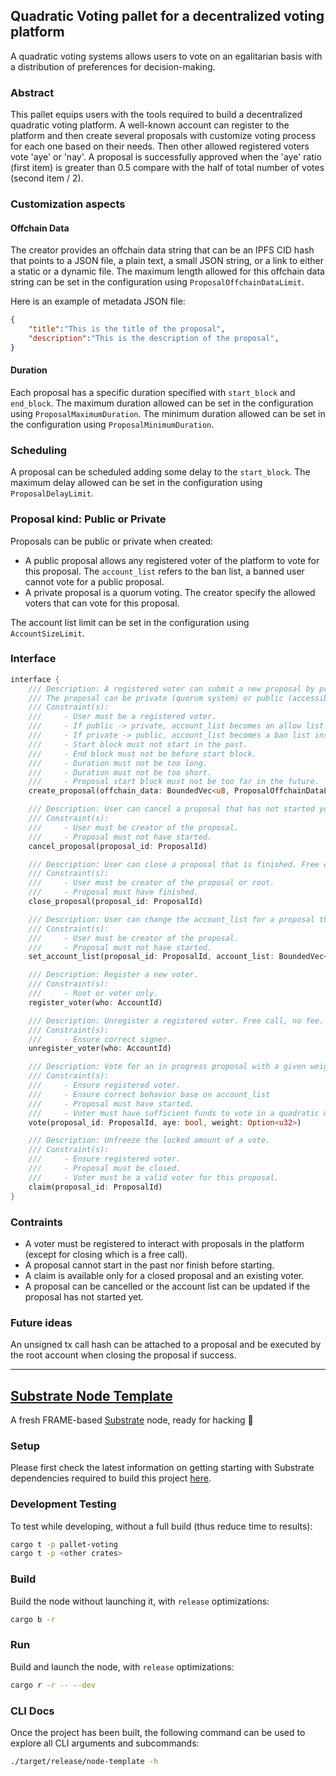 ## Quadratic Voting pallet for a decentralized voting platform

A quadratic voting systems allows users to vote on an egalitarian basis with a distribution of preferences for decision-making.

### Abstract

This pallet equips users with the tools required to build a decentralized quadratic voting platform. A well-known account can register to the platform and then create several proposals with customize voting process for each one based on their needs. Then other allowed registered voters vote 'aye' or 'nay'. A proposal is successfully approved when the 'aye' ratio (first item) is greater than 0.5 compare with the half of total number of votes (second item / 2).

### Customization aspects

#### Offchain Data

The creator provides an offchain data string that can be an IPFS CID hash that points to a JSON file, a plain text, a small JSON string, or a link to either a static or a dynamic file. The maximum length allowed for this offchain data string can be set in the configuration using `ProposalOffchainDataLimit`.

Here is an example of metadata JSON file:

```json
{
	"title":"This is the title of the proposal",
	"description":"This is the description of the proposal",
}
```

#### Duration

Each proposal has a specific duration specified with `start_block` and `end_block`. The maximum duration allowed can be set in the configuration using `ProposalMaximumDuration`. The minimum duration allowed can be set in the configuration using `ProposalMinimumDuration`.

### Scheduling

A proposal can be scheduled adding some delay to the `start_block`. The maximum delay allowed can be set in the configuration using `ProposalDelayLimit`.

### Proposal kind: Public or Private

Proposals can be public or private when created:
- A public proposal allows any registered voter of the platform to vote for this proposal. The `account_list` refers to the ban list, a banned user cannot vote for a public proposal.
- A private proposal is a quorum voting. The creator specify the allowed voters that can vote for this proposal.

The account list limit can be set in the configuration using `AccountSizeLimit`.

### Interface

```rust
interface {
	/// Description: A registered voter can submit a new proposal by providing offchain data string that can be IPFS CID hash that points to a JSON file, a plain text, a small JSON string, or a link to either a static or a dynamic file.
	/// The proposal can be private (quorum system) or public (accessible by others registered voters).
	/// Constraint(s):
	///     - User must be a registered voter.
	///	    - If public -> private, account_list becomes an allow list instead of a ban list
	///	    - If private -> public, account_list becomes a ban list instead of an allow list
	///     - Start block must not start in the past.
	///     - End block must not be before start block.
	///     - Duration must not be too long.
	///     - Duration must not be too short.
	///     - Proposal start block must not be too far in the future.
	create_proposal(offchain_data: BoundedVec<u8, ProposalOffchainDataLimit>, kind: ProposalKind, account_list: BoundedVec<AccountId, AccountSizeLimit>, start_block: BlockNumber, end_Block: BlockNumber)

	/// Description: User can cancel a proposal that has not started yet.
	/// Constraint(s): 
	///     - User must be creator of the proposal.
	///     - Proposal must not have started.
	cancel_proposal(proposal_id: ProposalId)

	/// Description: User can close a proposal that is finished. Free call, no fee.
	/// Constraint(s): 
	///     - User must be creator of the proposal or root.
	///     - Proposal must have finished.
	close_proposal(proposal_id: ProposalId)

	/// Description: User can change the account_list for a proposal that has not started yet.
	/// Constraint(s): 
	///     - User must be creator of the proposal.
	///     - Proposal must not have started.
	set_account_list(proposal_id: ProposalId, account_list: BoundedVec<AccountId, AccountSizeLimit>)

	/// Description: Register a new voter.
	/// Constraint(s): 
	///     - Root or voter only.
	register_voter(who: AccountId)

	/// Description: Unregister a registered voter. Free call, no fee. Registered voter as signer or Root.
	/// Constraint(s): 
	///     - Ensure correct signer.
	unregister_voter(who: AccountId)

	/// Description: Vote for an in progress proposal with a given weight. A private proposal is closed if majority is reached.
	/// Constraint(s):
	///     - Ensure registered voter.
	///     - Ensure correct behavior base on account_list
	///     - Proposal must have started.
	///     - Voter must have sufficient funds to vote in a quadratic manner based on the provided weight.
	vote(proposal_id: ProposalId, aye: bool, weight: Option<u32>)

    /// Description: Unfreeze the locked amount of a vote.
	/// Constraint(s):
	///     - Ensure registered voter.
	///     - Proposal must be closed.
	///     - Voter must be a valid voter for this proposal.
	claim(proposal_id: ProposalId)
}
```

### Contraints

- A voter must be registered to interact with proposals in the platform (except for closing which is a free call).
- A proposal cannot start in the past nor finish before starting.
- A claim is available only for a closed proposal and an existing voter.
- A proposal can be cancelled or the account list can be updated if the proposal has not started yet.

### Future ideas

An unsigned tx call hash can be attached to a proposal and be executed by the root account when closing the proposal if success.

---

## [Substrate Node Template](https://github.com/substrate-developer-hub/substrate-node-template)

A fresh FRAME-based [Substrate](https://www.substrate.io/) node, ready for hacking :rocket:

### Setup

Please first check the latest information on getting starting with Substrate dependencies required to build this project [here](https://docs.substrate.io/main-docs/install/).

### Development Testing

To test while developing, without a full build (thus reduce time to results):

```sh
cargo t -p pallet-voting
cargo t -p <other crates>
```

### Build

Build the node without launching it, with `release` optimizations:

```sh
cargo b -r
```

### Run

Build and launch the node, with `release` optimizations:

```sh
cargo r -r -- --dev
```

### CLI Docs

Once the project has been built, the following command can be used to explore all CLI arguments and subcommands:

```sh
./target/release/node-template -h
```
